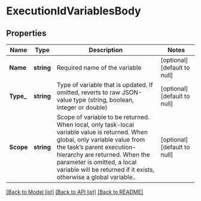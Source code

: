 # ExecutionIdVariablesBody

## Properties
Name | Type | Description | Notes
------------ | ------------- | ------------- | -------------
**Name** | **string** | Required name of the variable | [optional] [default to null]
**Type_** | **string** | Type of variable that is updated. If omitted, reverts to raw JSON-value type (string, boolean, integer or double) | [optional] [default to null]
**Scope** | **string** | Scope of variable to be returned. When local, only task-local variable value is returned. When global, only variable value from the task’s parent execution-hierarchy are returned. When the parameter is omitted, a local variable will be returned if it exists, otherwise a global variable.. | [optional] [default to null]

[[Back to Model list]](../README.md#documentation-for-models) [[Back to API list]](../README.md#documentation-for-api-endpoints) [[Back to README]](../README.md)

